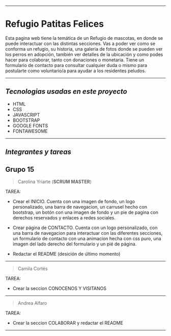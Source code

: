 ***
# **Refugio Patitas Felices** 


Esta pagina web tiene la temática de un Refugio de mascotas, en donde se puede interactuar con las
distintas secciones. Vas a poder ver como se conforma un refugio, su historia, una galeria de fotos donde se pueden ver los perros en adopción, también ver detalles de la ubicación y como podes hacer para colaborar, tanto con donaciones o monetaria. Tiene un formulario de contacto para consultar
cualquier duda o mismo para postularte como voluntario/a para ayudar a los residentes peludos.


***
## _Tecnologias usadas en este proyecto_


* HTML
* CSS
* JAVASCRIPT
* BOOTSTRAP
* GOOGLE FONTS
* FONTAWESOME


***
## _Integrantes y tareas_

## Grupo 15

> Carolina Yriarte (**SCRUM MASTER**)

TAREA: 
    
* Crear el INICIO. Cuenta con una imagen de fondo, un logo personalizado, una barra de navegacion, un carrusel hecho con bootstrap, un botón con una imagen de fondo y un pie de pagina con derechos reservados y enlaces a redes sociales.

* Crear página de CONTACTO. Cuenta con un logo personalizado, con una barra de navegacion para interactuar con las diferentes secciones, un formulario de contacto con una animacion hecha con css puro, una imagen del lado derecho del formulario y un pié de página.

* Redactar el README (desición de último momento)
***


> Camila Cortés 

TAREA: 

* Crear la seccion CONOCENOS Y VISITANOS 
***



> Andrea Alfaro

TAREA: 

* Crear la seccion COLABORAR y redactar el README 
***

